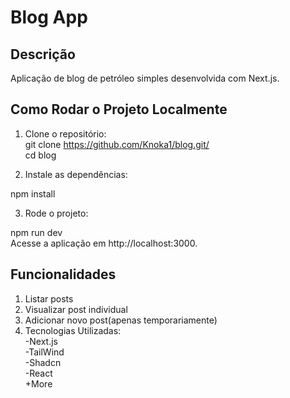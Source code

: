 # Blog App

## Descrição

Aplicação de blog de petróleo simples desenvolvida com Next.js.

## Como Rodar o Projeto Localmente

1. Clone o repositório:\
   git clone https://github.com/Knoka1/blog.git/  
   cd blog

2. Instale as dependências:

npm install

3. Rode o projeto:

npm run dev\
Acesse a aplicação em http://localhost:3000.

## Funcionalidades

1. Listar posts
2. Visualizar post individual
3. Adicionar novo post(apenas temporariamente)
4. Tecnologias Utilizadas:\
   -Next.js\
   -TailWind\
   -Shadcn\
   -React\
   +More

